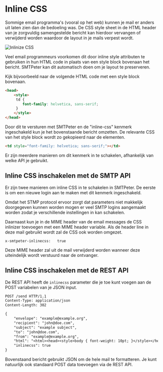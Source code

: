 # Inline CSS

Sommige email programma's (vooral op het web) kunnen je mail er anders 
uit laten zien dan de bedoeling was. De CSS style sheet in de HTML header 
van je zorgvuldig samengestelde bericht kan hierdoor vervangen of verwijderd 
worden waardoor de layout in je mails verpest wordt.

![Inlinize CSS](Images/inlinecss.png "Inlinize CSS")

Veel email programmeurs voorkomen dit door inline style attributen te 
gebruiken in hun HTML code in plaats van een style block bovenaan het bericht.
SMTPeter kan dit automatisch doen om je layout te preserveren.
 
Kijk bijvoorbeeld naar de volgende HTML code met een style block bovenaan.

```html
<head>
    <style>
     td {
        font-family: helvetica, sans-serif;   
     }
    </style>
</head>
```

Door dit te versturen met SMTPeter en de "inline-css" kenmerk 
ingeschakeld kun je het bovenstaande bericht omzetten. De relevante 
CSS van het style block wordt zo gekopieerd naar de elementen.

```html
<td style="font-family: helvetica; sans-serif;"></td>
```

Er zijn meerdere manieren om dit kenmerk in te schakelen, afhankelijk van 
welke API je gebruikt.

## Inline CSS inschakelen met de SMTP API

Er zijn twee manieren om inline CSS in te schakelen in SMTPeter. De eerste 
is om een nieuwe login aan te maken met dit kenmerk ingeschakeld.

Omdat het STMP protocol ervoor zorgt dat parameters niet makkelijk 
doorgegeven kunnen worden mogen er veel SMTP logins aangemaakt worden 
zodat je verschillende instellingen in kan schakelen.

Daarnaast kun je in de MIME header van de email messages de CSS inlinizer 
toevoegen met een MIME header variable. Als de header line in deze mail 
gebruikt wordt zal de CSS ook worden omgezet.

```
x-smtpeter-inlinecss:   true
```

Deze MIME header zal uit de mail verwijderd worden wanneer deze uiteindelijk 
wordt verstuurd naar de ontvanger.

## Inline CSS inschakelen met de REST API

De REST API heeft de `inlinecss` parameter die je toe kunt voegen aan de 
POST variabelen van je JSON input. 

```txt
POST /send HTTP/1.1
Content-Type: application/json
Content-Length: 302

{
    "envelope": "example@example.org",
    "recipient": "john@doe.com",
    "subject": "example subject",
    "to": "john@doe.com",
    "from": "example@example.org",
    "html": "<html><head><style>body { font-weight: 10pt; }</style></head><body>Hello there!</body></html>",
    "inlinecss": true
}
```

Bovenstaand bericht gebruikt JSON om de hele mail te formatteren. Je kunt 
natuurlijk ook standaard POST data toevoegen via de REST API.
